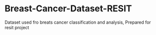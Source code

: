 # Breast-Cancer-Dataset-RESIT
Dataset used fro breats cancer classification and analysis, Prepared for resit project
